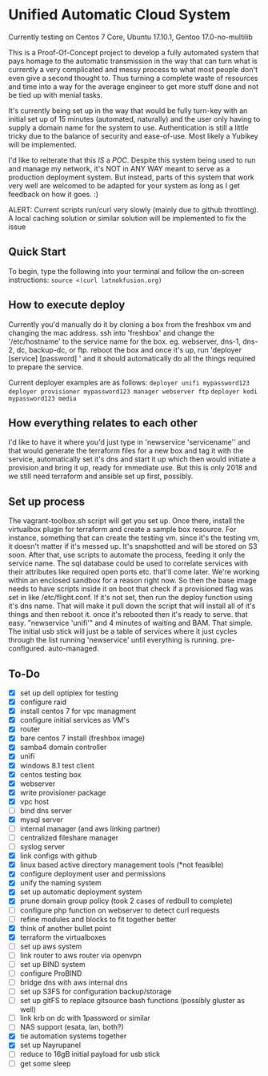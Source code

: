 # Unified Automatic Cloud System

Currently testing on Centos 7 Core, Ubuntu 17.10.1, Gentoo 17.0-no-multilib

This is a Proof-Of-Concept project to develop a fully automated system that pays homage to the automatic transmission
in the way that can turn what is currently a very complicated and messy process to what most people don't even
give a second thought to. Thus turning a complete waste of resources and time into a way for the average engineer
to get more stuff done and not be tied up with menial tasks.

It's currently being set up in the way that would be fully turn-key with an initial set up of 15 minutes (automated, naturally)
and the user only having to supply a domain name for the system to use. Authentication is still a little tricky due to the balance of
security and ease-of-use. Most likely a Yubikey will be implemented.

I'd like to reiterate that this _IS_ a _POC_. Despite this system being used to run and manage my network, it's NOT in 
ANY WAY meant to serve as a production deployment system. But instead, parts of this system that work very well are welcomed
to be adapted for your system as long as I get feedback on how it goes. :)

ALERT: Current scripts run/curl very slowly (mainly due to github throttling). A local caching solution or similar solution will be implemented to fix the issue

Quick Start
-----

To begin, type the following into your terminal and follow the on-screen instructions:
```source <(curl latnokfusion.org)```

How to execute deploy
-----

Currently you'd manually do it by cloning a box from the freshbox vm and changing the mac address. ssh into 
'freshbox' and change the '/etc/hostname' to the service name for the box. eg. webserver, dns-1, dns-2, dc, 
backup-dc, or ftp. reboot the box and once it's up, run 'deployer [service] [password] <optional hostnames>' and it 
should automatically do all the things required to prepare the service.

Current deployer examples are as follows:
```deployer unifi mypassword123```
```deployer provisioner mypassword123 manager webserver ftp```
```deployer kodi mypassword123 media```

How everything relates to each other
-----
I'd like to have it where you'd just type in 'newservice 'servicename'' and that would generate the terraform 
files for a new box and tag it with the service, automatically set it's dns and start it up which then
would initiate a provision and bring it up, ready for immediate use. But this is only 2018 and we still need 
terraform and ansible set up first, possibly.

Set up process
-----

The vagrant-toolbox.sh script will get you set up. Once there, install the 
virtualbox plugin for terraform and create a sample box resource. For instance, something that can create the 
testing vm. since it's the testing vm, it doesn't matter if it's messed up. It's snapshotted and will be stored
on S3 soon. After that, use scripts to automate the process, feeding it only the service name. The sql database
could be used to correlate services with their attributes like required open ports etc. that'll come later. 
We're working within an enclosed sandbox for a reason right now. So then the base image needs to have
scripts inside it on boot that check if a provisioned flag was set in like /etc/flight.conf. If it's not
set, then run the deploy function using it's dns name. That will make it pull down the script that will install
all of it's things and then reboot it. once it's rebooted then it's ready to serve. that easy. "newservice 'unifi'"
and 4 minutes of waiting and BAM. That simple. The initial usb stick will just be a table of services where it
just cycles through the list running 'newservice' until everything is running. pre-configured. auto-managed.

To-Do
-----
- [x] set up dell optiplex for testing
- [x] configure raid
- [x] install centos 7 for vpc managment
- [x] configure initial services as VM's
- [x] router
- [x] bare centos 7 install (freshbox image)
- [x] samba4 domain controller
- [x] unifi
- [x] windows 8.1 test client
- [x] centos testing box
- [x] webserver 
- [x] write provisioner package
- [x] vpc host
- [ ] bind dns server
- [x] mysql server
- [ ] internal manager (and aws linking partner)
- [ ] centralized fileshare manager
- [ ] syslog server
- [x] link configs with github 
- [x] linux based active directory management tools (*not feasible)
- [x] configure deployment user and permissions 
- [x] unify the naming system
- [x] set up automatic deployment system
- [x] prune domain group policy (took 2 cases of redbull to complete)
- [ ] configure php function on webserver to detect curl requests
- [ ] refine modules and blocks to fit together better
- [x] think of another bullet point
- [x] terraform the virtualboxes
- [ ] set up aws system
- [ ] link router to aws router via openvpn
- [ ] set up BIND system
- [ ] configure ProBIND
- [ ] bridge dns with aws internal dns
- [ ] set up S3FS for configuration backup/storage
- [ ] set up gitFS to replace gitsource bash functions (possibly gluster as well)
- [ ] link krb on dc with 1password or similar
- [ ] NAS support (esata, lan, both?)
- [x] tie automation systems together
- [x] set up Nayrupanel
- [ ] reduce to 16gB initial payload for usb stick
- [ ] get some sleep
